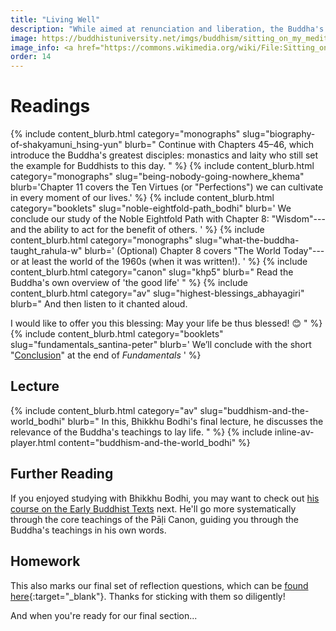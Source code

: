 ```yaml
---
title: "Living Well"
description: "While aimed at renunciation and liberation, the Buddha's teachings also offer practical advice for living in the world."
image: https://buddhistuniversity.net/imgs/buddhism/sitting_on_my_meditation_rock.jpg
image_info: <a href="https://commons.wikimedia.org/wiki/File:Sitting_on_my_meditation_rock.jpg">Joi Ito</a>, <a href="https://creativecommons.org/licenses/by/2.0">CC BY 2.0</a>
order: 14
---
```


# Readings

{% include content_blurb.html category="monographs" slug="biography-of-shakyamuni_hsing-yun" blurb="
Continue with Chapters 45–46, which introduce the Buddha's greatest disciples: monastics and laity who still set the example for Buddhists to this day.
" %}
{% include content_blurb.html category="monographs" slug="being-nobody-going-nowhere_khema" blurb='Chapter 11 covers the Ten Virtues (or "Perfections") we can cultivate in every moment of our lives.' %}
{% include content_blurb.html category="booklets" slug="noble-eightfold-path_bodhi" blurb='
We conclude our study of the Noble Eightfold Path with Chapter 8: "Wisdom"---and the ability to act for the benefit of others.
' %}
{% include content_blurb.html category="monographs" slug="what-the-buddha-taught_rahula-w" blurb='
(Optional) Chapter 8 covers "The World Today"---or at least the world of the 1960s (when it was written!).
' %}
{% include content_blurb.html category="canon" slug="khp5" blurb="
Read the Buddha's own overview of 'the good life'
" %}
{% include content_blurb.html category="av" slug="highest-blessings_abhayagiri" blurb="
And then listen to it chanted aloud.

I would like to offer you this blessing:
May your life be thus blessed! 😊
" %}
{% include content_blurb.html category="booklets" slug="fundamentals_santina-peter" blurb='
We’ll conclude with the short "[Conclusion](https://www.buddhanet.net/funbud15.htm)" at the end of *Fundamentals*
' %}

## Lecture

{% include content_blurb.html category="av" slug="buddhism-and-the-world_bodhi" blurb="
In this, Bhikkhu Bodhi's final lecture, he discusses the relevance of the Buddha's teachings to lay life.
" %}
{% include inline-av-player.html content="buddhism-and-the-world_bodhi" %}

## Further Reading

If you enjoyed studying with Bhikkhu Bodhi, you may want to check out [his course on the Early Buddhist Texts](/courses/ebts) next.
He'll go more systematically through the core teachings of the Pāḷi Canon,
guiding you through the Buddha's teachings in his own words.

## Homework

This also marks our final set of reflection questions, which can be [found here](https://docs.google.com/forms/d/e/1FAIpQLScIhOOvEq1VrCkAN0_2me3FUVcbq0aWFaw5Q_TpEE-vSBGMfg/viewform?usp=sf_link){:target="_blank"}.
Thanks for sticking with them so diligently!

And when you're ready for our final section...

